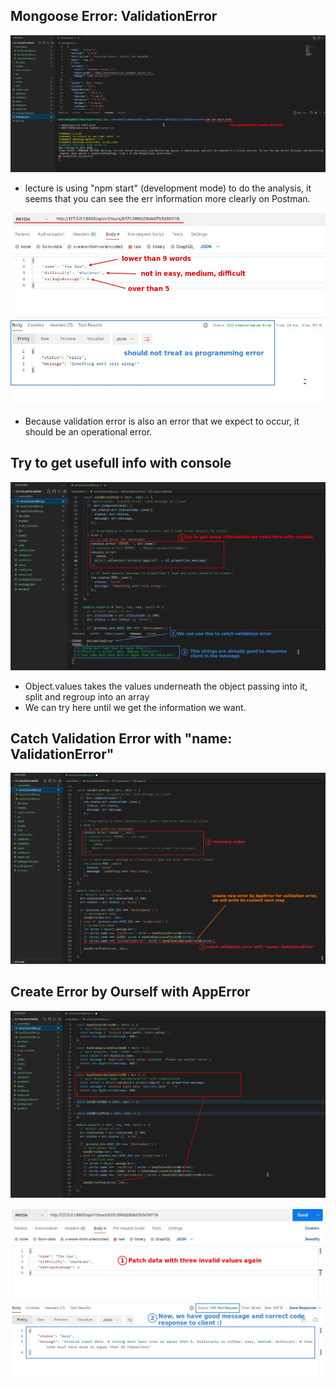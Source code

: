 ## **Mongoose Error: ValidationError**

![Alt run production mode directly](pic/01.jpg)

- lecture is using "npm start" (development mode) to do the analysis, it seems that you can see the err information more clearly on Postman.

![Alt patch with invalid values](pic/02.jpg)

- Because validation error is also an error that we expect to occur, it should be an operational error.

## **Try to get usefull info with console**

![Alt try to get usefull info with console](pic/03.jpg)

- Object.values takes the values underneath the object passing into it, split and regroup into an array
- We can try here until we get the information we want.

## **Catch Validation Error with "name: ValidationError"**

![Alt catch validation error with "name: ValidationError"](pic/04.jpg)

## **Create Error by Ourself with AppError**

![Alt written contents of handleValidationErrorDB](pic/05.jpg)

![Alt final test](pic/06.jpg)
